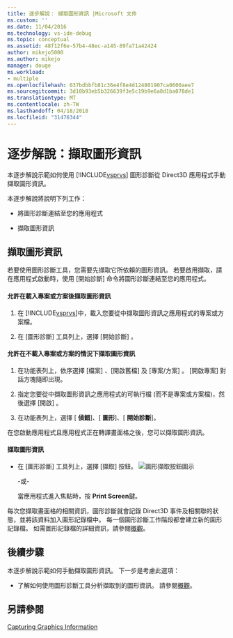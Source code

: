 ```yaml
---
title: 逐步解說： 擷取圖形資訊 |Microsoft 文件
ms.custom: ''
ms.date: 11/04/2016
ms.technology: vs-ide-debug
ms.topic: conceptual
ms.assetid: 48f12f6e-57b4-48ec-a145-89fa71a42424
author: mikejo5000
ms.author: mikejo
manager: douge
ms.workload:
- multiple
ms.openlocfilehash: 037bdbbfb81c36e4f8e4d124801907ca0600aee7
ms.sourcegitcommit: 3d10b93eb5b326639f3e5c19b9e6a8d1ba078de1
ms.translationtype: MT
ms.contentlocale: zh-TW
ms.lasthandoff: 04/18/2018
ms.locfileid: "31476344"
---
```

# <a name="walkthrough-capturing-graphics-information"></a>逐步解說：擷取圖形資訊
本逐步解說示範如何使用 [!INCLUDE[vsprvs](../../code-quality/includes/vsprvs_md.md)] 圖形診斷從 Direct3D 應用程式手動擷取圖形資訊。  
  
 本逐步解說將說明下列工作：  
  
-   將圖形診斷連結至您的應用程式  
  
-   擷取圖形資訊  
  
## <a name="capturing-graphics-information"></a>擷取圖形資訊  
 若要使用圖形診斷工具，您需要先擷取它所依賴的圖形資訊。 若要啟用擷取，請在應用程式啟動時，使用 [開始診斷]  命令將圖形診斷連結至您的應用程式。  
  
#### <a name="to-enable-the-capture-of-graphics-information-after-a-project-or-solution-is-loaded"></a>允許在載入專案或方案後擷取圖形資訊  
  
1.  在 [!INCLUDE[vsprvs](../../code-quality/includes/vsprvs_md.md)]中，載入您要從中擷取圖形資訊之應用程式的專案或方案檔。  
  
2.  在 [圖形診斷] 工具列上，選擇 [開始診斷] 。  
  
#### <a name="to-enable-the-capture-of-graphics-information-without-loading-a-project-or-solution"></a>允許在不載入專案或方案的情況下擷取圖形資訊  
  
1.  在功能表列上，依序選擇 [檔案] 、[開啟舊檔] 及 [專案/方案] 。 [開啟專案]  對話方塊隨即出現。  
  
2.  指定您要從中擷取圖形資訊之應用程式的可執行檔 (而不是專案或方案檔)，然後選擇 [開啟] 。  
  
3.  在功能表列上，選擇 [ **偵錯**]、[ **圖形**]、[ **開始診斷**]。  
  
 在您啟動應用程式且應用程式正在轉譯畫面格之後，您可以擷取圖形資訊。  
  
#### <a name="to-capture-graphics-information"></a>擷取圖形資訊  
  
-   在 [圖形診斷] 工具列上，選擇 [擷取]  按鈕。 ![圖形擷取按鈕圖示](media/debuggingdirectxgraphics.png "DebuggingDirectXGraphics")  
  
     -或-  
  
     當應用程式進入焦點時，按 **Print Screen**鍵。  
  
 每次您擷取畫面格的相關資訊，圖形診斷就會記錄 Direct3D 事件及相關聯的狀態，並將該資料加入圖形記錄檔中。 每一個圖形診斷工作階段都會建立新的圖形記錄檔。 如需圖形記錄檔的詳細資訊，請參閱[概觀](overview-of-visual-studio-graphics-diagnostics.md)。  
  
## <a name="next-steps"></a>後續步驟  
 本逐步解說示範如何手動擷取圖形資訊。 下一步是考慮此選項：  
  
-   了解如何使用圖形診斷工具分析擷取到的圖形資訊。 請參閱[概觀](overview-of-visual-studio-graphics-diagnostics.md)。  
  
## <a name="see-also"></a>另請參閱  
 [Capturing Graphics Information](capturing-graphics-information.md)